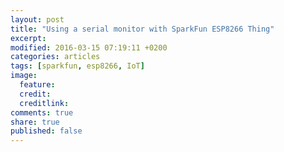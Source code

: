 ```yaml
---
layout: post
title: "Using a serial monitor with SparkFun ESP8266 Thing"
excerpt: 
modified: 2016-03-15 07:19:11 +0200
categories: articles
tags: [sparkfun, esp8266, IoT]
image:
  feature: 
  credit: 
  creditlink: 
comments: true
share: true
published: false
---
```

